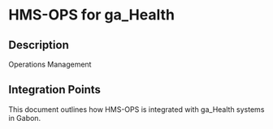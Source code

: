 # HMS-OPS for ga_Health

## Description

Operations Management

## Integration Points

This document outlines how HMS-OPS is integrated with ga_Health systems in Gabon.
